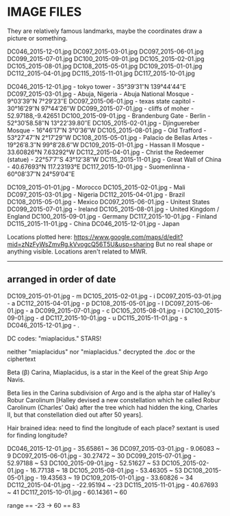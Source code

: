 # IMAGE FILES

They are relatively famous landmarks, maybe the coordinates draw a picture or
something.

DC046_2015-12-01.jpg
DC097_2015-03-01.jpg
DC097_2015-06-01.jpg
DC099_2015-07-01.jpg
DC100_2015-09-01.jpg
DC105_2015-02-01.jpg
DC105_2015-08-01.jpg
DC108_2015-05-01.jpg
DC109_2015-01-01.jpg
DC112_2015-04-01.jpg
DC115_2015-11-01.jpg
DC117_2015-10-01.jpg

DC046_2015-12-01.jpg - tokyo tower - 35°39′31″N 139°44′44″E
DC097_2015-03-01.jpg - Abuja, Nigeria - Abuja National Mosque - 9°03′39″N 7°29′23″E
DC097_2015-06-01.jpg - texas state capitol - 30°16′29″N 97°44′26″W
DC099_2015-07-01.jpg - cliffs of moher - 52.97188,-9.42651
DC100_2015-09-01.jpg - Brandenburg Gate - Berlin - 52°30′58.58″N 13°22′39.80″E
DC105_2015-02-01.jpg - Djinguereber Mosque - 16°46′17″N 3°0′36″W
DC105_2015-08-01.jpg - Old Trafford - 53°27′47″N 2°17′29″W
DC108_2015-05-01.jpg - Palacio de Bellas Artes - 19°26′8.3″N 99°8′28.6″W
DC109_2015-01-01.jpg - Hassan II Mosque - 33.60826°N 7.63292°W
DC112_2015-04-01.jpg - Christ the Redeemer (statue) - 22°57′7″S 43°12′38″W
DC115_2015-11-01.jpg - Great Wall of China - 40.67693°N 117.23193°E
DC117_2015-10-01.jpg - Suomenlinna - 60°08′37″N 24°59′04″E

DC109_2015-01-01.jpg - Morocco
DC105_2015-02-01.jpg - Mali
DC097_2015-03-01.jpg - Nigeria
DC112_2015-04-01.jpg - Brazil
DC108_2015-05-01.jpg - Mexico
DC097_2015-06-01.jpg - Unitest States
DC099_2015-07-01.jpg - Ireland
DC105_2015-08-01.jpg - United Kingdom / England
DC100_2015-09-01.jpg - Germany
DC117_2015-10-01.jpg - Finland
DC115_2015-11-01.jpg - China
DC046_2015-12-01.jpg - Japan


Locations plotted here: https://www.google.com/maps/d/edit?mid=zNzFyWsZmvRg.kVvogcQ56T5U&usp=sharing
But no real shape or anything visible. Locations aren't related to MWR.

------------------

## arranged in order of date

DC109_2015-01-01.jpg - m
DC105_2015-02-01.jpg - i
DC097_2015-03-01.jpg - a
DC112_2015-04-01.jpg - p
DC108_2015-05-01.jpg - l
DC097_2015-06-01.jpg - a
DC099_2015-07-01.jpg - c
DC105_2015-08-01.jpg - i
DC100_2015-09-01.jpg - d
DC117_2015-10-01.jpg - u
DC115_2015-11-01.jpg - s
DC046_2015-12-01.jpg - .

DC codes: "miaplacidus." STARS!

neither "miaplacidus" nor "miaplacidus." decrypted the .doc or the ciphertext

Beta (β) Carina, Miaplacidus, is a star in the Keel of the great Ship Argo Navis.

Beta lies in the Carina subdivision of Argo and is the alpha star of Halley's
Robur Carolinum [Halley devised a new constellation which he called Robur
Carolinum (Charles’ Oak) after the tree which had hidden the king, Charles II,
but that constellation died out after 50 years].

Hair brained idea: need to find the longitude of each place? sextant is used for finding longitude?

DC046_2015-12-01.jpg - 35.65861   ~ 36
DC097_2015-03-01.jpg - 9.06083    ~ 9
DC097_2015-06-01.jpg - 30.27472   ~ 30
DC099_2015-07-01.jpg - 52.97188   ~ 53
DC100_2015-09-01.jpg - 52.51627   ~ 53
DC105_2015-02-01.jpg - 16.77138   ~ 18
DC105_2015-08-01.jpg - 53.46305   ~ 53
DC108_2015-05-01.jpg - 19.43563   ~ 19
DC109_2015-01-01.jpg - 33.60826   ~ 34
DC112_2015-04-01.jpg - -22.95194  ~ -23
DC115_2015-11-01.jpg - 40.67693   ~ 41
DC117_2015-10-01.jpg - 60.14361   ~ 60

range == -23 -> 60 == 83
